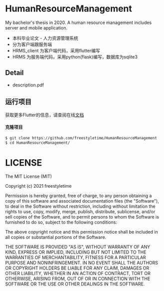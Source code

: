 # HumanResourceManagement
My bachelor's thesis in 2020. 
A human resource management includes server and mobile application.


* 本科毕业论文 - 人力资源管理系统
* 分为客户端跟服务端
* HRMS_client 为客户端代码，采用flutter编写
* HRMS 为服务端代码，采用python(flask)编写，数据库为sqlite3


## Detail
* description.pdf

## 运行项目

获取更多Flutter的信息，请查阅在线[文档](https://flutter.io/)

#### 克隆项目

```sh
$ git clone https://github.com/freestyletime/HumanResourceManagement
$ cd HumanResourceManagement/
```


# LICENSE
The MIT License (MIT)

Copyright (c) 2021 freestyletime

Permission is hereby granted, free of charge, to any person obtaining a copy of
this software and associated documentation files (the "Software"), to deal in
the Software without restriction, including without limitation the rights to
use, copy, modify, merge, publish, distribute, sublicense, and/or sell copies of
the Software, and to permit persons to whom the Software is furnished to do so,
subject to the following conditions:

The above copyright notice and this permission notice shall be included in all
copies or substantial portions of the Software.

THE SOFTWARE IS PROVIDED "AS IS", WITHOUT WARRANTY OF ANY KIND, EXPRESS OR
IMPLIED, INCLUDING BUT NOT LIMITED TO THE WARRANTIES OF MERCHANTABILITY, FITNESS
FOR A PARTICULAR PURPOSE AND NONINFRINGEMENT. IN NO EVENT SHALL THE AUTHORS OR
COPYRIGHT HOLDERS BE LIABLE FOR ANY CLAIM, DAMAGES OR OTHER LIABILITY, WHETHER
IN AN ACTION OF CONTRACT, TORT OR OTHERWISE, ARISING FROM, OUT OF OR IN
CONNECTION WITH THE SOFTWARE OR THE USE OR OTHER DEALINGS IN THE SOFTWARE.
